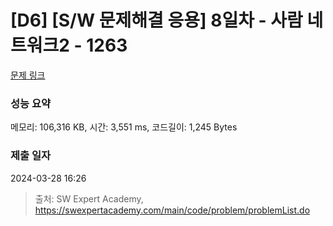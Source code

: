 # [D6] [S/W 문제해결 응용] 8일차 - 사람 네트워크2 - 1263 

[문제 링크](https://swexpertacademy.com/main/code/problem/problemDetail.do?contestProbId=AV18P2B6Iu8CFAZN) 

### 성능 요약

메모리: 106,316 KB, 시간: 3,551 ms, 코드길이: 1,245 Bytes

### 제출 일자

2024-03-28 16:26



> 출처: SW Expert Academy, https://swexpertacademy.com/main/code/problem/problemList.do